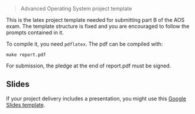 > Advanced Operating System project template

This is the latex project template needed for submitting part B of the AOS exam.
The template structure is fixed and you are encouraged to follow the prompts
contained in it.

To compile it, you need `pdflatex`. The pdf can be compiled with:

```
make report.pdf
```

For submission, the pledge at the end of report.pdf must be signed.

## Slides

If your project delivery includes a presentation, you might use this
[Google Slides template](https://docs.google.com/presentation/d/1TeAncdI35I1sCtKtYjGo7O9L20is45pKWYQmBhMFxqQ/edit?usp=sharing).
